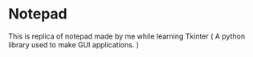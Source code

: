 # Notepad
This is replica of notepad made by me while learning Tkinter ( A python library used to make GUI applications. )
